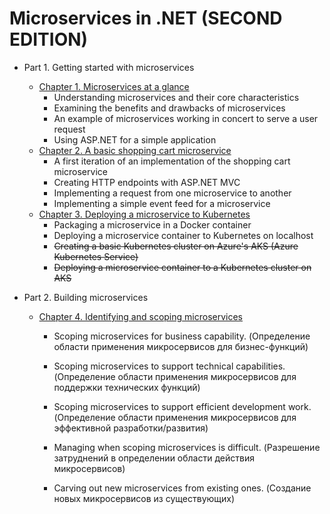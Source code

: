 # Microservices in .NET (SECOND EDITION)

- Part 1. Getting started with microservices
  - [Chapter 1. Microservices at a glance](Chapter01.md)
    - Understanding microservices and their core characteristics
    - Examining the benefits and drawbacks of microservices
    - An example of microservices working in concert to serve a user request
    - Using ASP.NET for a simple application
  - [Chapter 2. A basic shopping cart microservice](Chapter02.md)
    - A first iteration of an implementation of the shopping cart microservice
    - Creating HTTP endpoints with ASP.NET MVC
    - Implementing a request from one microservice to another
    - Implementing a simple event feed for a microservice
  - [Chapter 3. Deploying a microservice to Kubernetes](Chapter03.md)
    - Packaging a microservice in a Docker container
    - Deploying a microservice container to Kubernetes on localhost
    - ~~Creating a basic Kubernetes cluster on Azure's AKS (Azure Kubernetes Service)~~
    - ~~Deploying a microservice container to a Kubernetes cluster on AKS~~

- Part 2. Building microservices
  - [Chapter 4. Identifying and scoping microservices](Chapter04.md)
    - Scoping microservices for business capability.
    (Определение области применения микросервисов для бизнес-функций)

    - Scoping microservices to support technical capabilities.
    (Определение области применения микросервисов для поддержки технических функций)

    - Scoping microservices to support efficient development work.
    (Определение области применения микросервисов для эффективной разработки/развития)

    - Managing when scoping microservices is difficult.
    (Разрешение затруднений в определении области действия микросервисов)

    - Carving out new microservices from existing ones.
    (Создание новых микросервисов из существующих)

